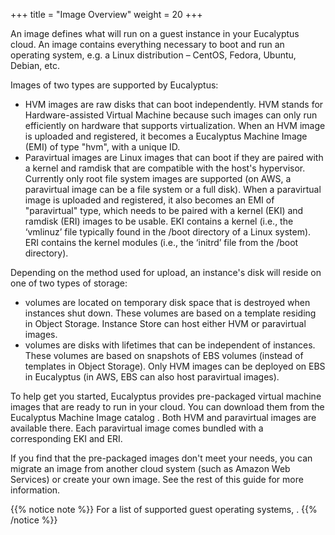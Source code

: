 +++
title = "Image Overview"
weight = 20
+++

An image defines what will run on a guest instance in your Eucalyptus cloud. An image contains everything necessary to boot and run an operating system, e.g. a Linux distribution – CentOS, Fedora, Ubuntu, Debian, etc.

Images of two types are supported by Eucalyptus: 

* HVM images are raw disks that can boot independently. HVM stands for Hardware-assisted Virtual Machine because such images can only run efficiently on hardware that supports virtualization. When an HVM image is uploaded and registered, it becomes a Eucalyptus Machine Image (EMI) of type "hvm", with a unique ID.
* Paravirtual images are Linux images that can boot if they are paired with a kernel and ramdisk that are compatible with the host's hypervisor. Currently only root file system images are supported (on AWS, a paravirtual image can be a file system or a full disk). When a paravirtual image is uploaded and registered, it also becomes an EMI of "paravirtual" type, which needs to be paired with a kernel (EKI) and ramdisk (ERI) images to be usable. EKI contains a kernel (i.e., the ‘vmlinuz’ file typically found in the /boot directory of a Linux system). ERI contains the kernel modules (i.e., the ‘initrd’ file from the /boot directory). 

Depending on the method used for upload, an instance's disk will reside on one of two types of storage: 

* volumes are located on temporary disk space that is destroyed when instances shut down. These volumes are based on a template residing in Object Storage. Instance Store can host either HVM or paravirtual images. 
* volumes are disks with lifetimes that can be independent of instances. These volumes are based on snapshots of EBS volumes (instead of templates in Object Storage). Only HVM images can be deployed on EBS in Eucalyptus (in AWS, EBS can also host paravirtual images). 


To help get you started, Eucalyptus provides pre-packaged virtual machine images that are ready to run in your cloud. You can download them from the Eucalyptus Machine Image catalog . Both HVM and paravirtual images are available there. Each paravirtual image comes bundled with a corresponding EKI and ERI. 

If you find that the pre-packaged images don't meet your needs, you can migrate an image from another cloud system (such as Amazon Web Services) or create your own image. See the rest of this guide for more information. 


{{% notice note %}}
For a list of supported guest operating systems, . 
{{% /notice %}}
